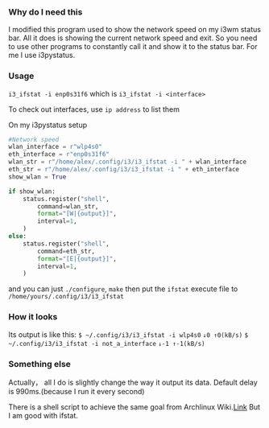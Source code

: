 ### Why do I need this
I modified this program used to show the network speed on my i3wm status bar.
All it does is showing the current network speed and exit. So you need to use other
programs to constantly call it and show it to the status bar. For me I use i3pystatus.

### Usage
`i3_ifstat -i enp0s31f6`
which is 
`i3_ifstat -i <interface>`

To check out interfaces, use `ip address` to list them

On my i3pystatus setup
```python
#Network speed
wlan_interface = r"wlp4s0"
eth_interface = r"enp0s31f6"
wlan_str = r"/home/alex/.config/i3/i3_ifstat -i " + wlan_interface
eth_str = r"/home/alex/.config/i3/i3_ifstat -i " + eth_interface
show_wlan = True

if show_wlan:
	status.register("shell",
		command=wlan_str,
		format="[W|{output}]",
		interval=1,
	)
else:
	status.register("shell",
		command=eth_str,
		format="[E|{output}]",
		interval=1,
	)
```

and you can just `./configure`, `make` then put the `ifstat` execute file to `/home/yours/.config/i3/i3_ifstat`

### How it looks
Its output is like this:
`$ ~/.config/i3/i3_ifstat -i wlp4s0`
`↓0 ↑0(kB/s)`
`$ ~/.config/i3/i3_ifstat -i not_a_interface`
`↓-1 ↑-1(kB/s)`

### Something else
Actually， all I do is slightly change the way it output its data. Default delay is 990ms.(because I run it every second)

There is a shell script to achieve the same goal from Archlinux Wiki.[Link](https://wiki.archlinux.org/index.php/i3#Network_Download.2FUpload_speed_in_statusbar)
But I am good with ifstat.
